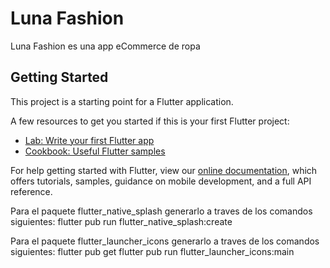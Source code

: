 # Luna Fashion

Luna Fashion es una app eCommerce de ropa

## Getting Started

This project is a starting point for a Flutter application.

A few resources to get you started if this is your first Flutter project:

- [Lab: Write your first Flutter app](https://flutter.dev/docs/get-started/codelab)
- [Cookbook: Useful Flutter samples](https://flutter.dev/docs/cookbook)

For help getting started with Flutter, view our
[online documentation](https://flutter.dev/docs), which offers tutorials,
samples, guidance on mobile development, and a full API reference.

Para el paquete flutter_native_splash
generarlo a traves de los comandos siguientes:
flutter pub run flutter_native_splash:create

Para el paquete flutter_launcher_icons
generarlo a traves de los comandos siguientes:
flutter pub get
flutter pub run flutter_launcher_icons:main

